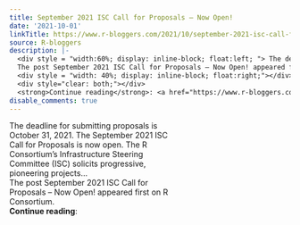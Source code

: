 ```yaml
---
title: September 2021 ISC Call for Proposals – Now Open!
date: '2021-10-01'
linkTitle: https://www.r-bloggers.com/2021/10/september-2021-isc-call-for-proposals-now-open/
source: R-bloggers
description: |-
  <div style = "width:60%; display: inline-block; float:left; "> The deadline for submitting proposals is October 31, 2021. The September 2021 ISC Call for Proposals is now open. The R Consortium’s Infrastructure Steering Committee (ISC) solicits progressive, pioneering projects...<br />
  The post September 2021 ISC Call for Proposals – Now Open! appeared first on R Consortium.</div>
  <div style = "width: 40%; display: inline-block; float:right;"></div>
  <div style="clear: both;"></div>
  <strong>Continue reading</strong>: <a href="https://www.r-bloggers.com/2021/10/september-2021-isc-call-for-proposals ...
disable_comments: true
---
```

<div style = "width:60%; display: inline-block; float:left; "> The deadline for submitting proposals is October 31, 2021. The September 2021 ISC Call for Proposals is now open. The R Consortium’s Infrastructure Steering Committee (ISC) solicits progressive, pioneering projects...<br />
The post September 2021 ISC Call for Proposals – Now Open! appeared first on R Consortium.</div>
<div style = "width: 40%; display: inline-block; float:right;"></div>
<div style="clear: both;"></div>
<strong>Continue reading</strong>: <a href="https://www.r-bloggers.com/2021/10/september-2021-isc-call-for-proposals ...